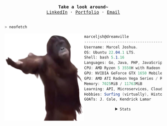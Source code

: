 <div align="center">
  <samp>
		<strong>Take a look around~</strong>
		<br />
		<a href="https://www.linkedin.com/in/marceljsh">LinkedIn</a>
		·
		<a href="https://marjos.vercel.app">Portfolio</a>
		·
		<a href="mailto:marceljoshua69@gmail.com">Email</a>
	</samp>
</div>

<br />

```zsh
> neofetch
```

<img
  align="left"
  height="280px"
  width="255px"
  src="monke-no-bg.png"
/>

```csharp
marceljsh@dreamville
---------------------------------------------------
Username: Marcel Joshua.
OS: Ubuntu 22.04.1 LTS.
Shell: bash 5.1.16
Languages: Go, Java, PHP, JavaScript, Python.
CPU: AMD Ryzen 5 3550H with Radeon Vega Mobile Gfx (8) @ 2.100GHz.
GPU: NVIDIA GeForce GTX 1650 Mobile / Max-Q.
GPU: AMD ATI Radeon Vega Series / Radeon Vega Mobile Series.
Memory: 7025MiB / 11763MiB
Learning: API, Microservices, Cloud Computing.
Hobbies: Surfing (virtually), History, Music, and Gaming.
GOATs: J. Cole, Kendrick Lamar
```

<div align="center">
	<details>
		<summary><small><samp>Stats</samp></small></summary>
		<picture>
			<source
		    	srcset="https://github-readme-stats.vercel.app/api?username=marceljsh&show_icons=true&theme=tokyonight&border_color=30363d&hide_rank=true&"
		    	media="(prefers-color-scheme: dark)"
			/>
			<source
		    	srcset="https://github-readme-stats.vercel.app/api?username=marceljsh&show_icons=true&border_color=30363d&hide_rank=true&card_width=500"
		    	media="(prefers-color-scheme: light), (prefers-color-scheme: no-preference)"
			/>
			<img height="190" align="center" src="https://github-readme-stats.vercel.app/api?username=marceljsh&show_icons=true&border_color=30363d&rank_icon=github" />
		</picture>
		<picture>
			<source
				srcset="https://github-readme-stats.vercel.app/api/top-langs/?username=marceljsh&layout=compact&langs_count=8&theme=tokyonight&border_color=30363d&card_width=490"
		    	media="(prefers-color-scheme: dark)"
			/>
			<source
		    	srcset="https://github-readme-stats.vercel.app/api/top-langs/?username=marceljsh&layout=compact&langs_count=8&border_color=30363d&card_width=480"
		    	media="(prefers-color-scheme: light), (prefers-color-scheme: no-preference)"
			/>
			<img height="250" width="500" align="center" src="https://github-readme-stats.vercel.app/api/top-langs/?username=marceljsh&layout=compact&langs_count=&border_color=30363d" />
		</picture>
	</details>
</div
